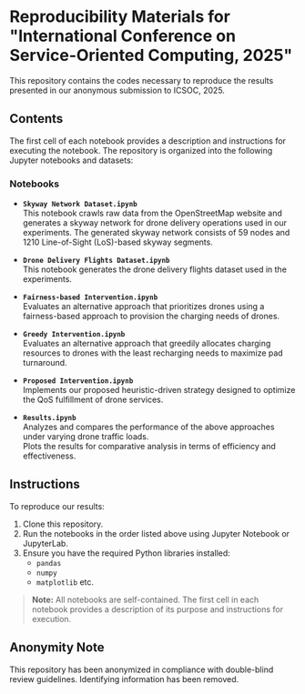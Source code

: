 # Reproducibility Materials for "International Conference on Service-Oriented Computing, 2025"

This repository contains the codes necessary to reproduce the results presented in our anonymous submission to ICSOC, 2025.

## Contents

The first cell of each notebook provides a description and instructions for executing the notebook. The repository is organized into the following Jupyter notebooks and datasets:

### Notebooks

- **`Skyway Network Dataset.ipynb`**  
  This notebook crawls raw data from the OpenStreetMap website and generates a skyway network for drone delivery operations used in our experiments. The generated skyway network consists of 59 nodes and 1210 Line-of-Sight (LoS)-based skyway segments. 

- **`Drone Delivery Flights Dataset.ipynb`**  
  This notebook generates the drone delivery flights dataset used in the experiments. 

- **`Fairness-based Intervention.ipynb`**  
  Evaluates an alternative approach that prioritizes drones using a fairness-based approach to provision the charging needs of drones. 

- **`Greedy Intervention.ipynb`**  
  Evaluates an alternative approach that greedily allocates charging resources to drones with the least recharging needs to maximize pad turnaround. 

- **`Proposed Intervention.ipynb`**  
  Implements our proposed heuristic-driven strategy designed to optimize the QoS fulfillment of drone services.

- **`Results.ipynb`**  
  Analyzes and compares the performance of the above approaches under varying drone traffic loads.  
Plots the results for comparative analysis in terms of efficiency and effectiveness.

## Instructions

To reproduce our results:

1. Clone this repository.
2. Run the notebooks in the order listed above using Jupyter Notebook or JupyterLab.
3. Ensure you have the required Python libraries installed:
   - `pandas`
   - `numpy`
   - `matplotlib` etc.

> **Note:** All notebooks are self-contained. The first cell in each notebook provides a description of its purpose and instructions for execution.

## Anonymity Note

This repository has been anonymized in compliance with double-blind review guidelines. Identifying information has been removed.
